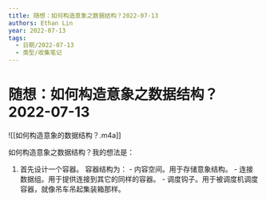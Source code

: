 ```yaml
---
title: 随想：如何构造意象之数据结构？2022-07-13
authors: Ethan Lin
year: 2022-07-13 
tags:
  - 日期/2022-07-13 
  - 类型/收集笔记 
---
```



# 随想：如何构造意象之数据结构？2022-07-13








![[如何构造意象的数据结构？.m4a]]


如何构造意象之数据结构？我的想法是：
1. 首先设计一个容器。
	容器结构为：
		- 内容空间。用于存储意象结构。
		- 连接数据组。用于提供连接到其它的同样的容器。
		- 调度钩子。用于被调度机调度容器，就像吊车吊起集装箱那样。
